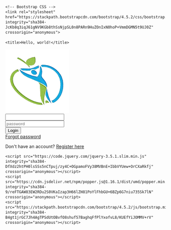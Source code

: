 <!doctype html>
<html lang="en">
  <head>
    <!-- Required meta tags -->
    <meta charset="utf-8">
    <meta name="viewport" content="width=device-width, initial-scale=1, shrink-to-fit=no">

    <!-- Bootstrap CSS -->
    <link rel="stylesheet" href="https://stackpath.bootstrapcdn.com/bootstrap/4.5.2/css/bootstrap.min.css" integrity="sha384-JcKb8q3iqJ61gNV9KGb8thSsNjpSL0n8PARn9HuZOnIxN0hoP+VmmDGMN5t9UJ0Z" crossorigin="anonymous">

    <title>Hello, world!</title>
  </head>
  <body>
     <section class="Form my-4 mx-5">
         <div class="container">
             <div class="row no-gutter">
                 <div class = "col-lg-5">
                     <img src="health.jpg" class="img-fluid" alt="">                    
                 </div>
                 <div class="col-lg-7">
                     <form>
                         <div class="form-row">
                             <div class="col-lg-7">
                                 <input type="email" placeholder=" " class="form-control">
                             </div>
                         </div>
                         <div class="form-row">
                            <div class="col-lg-7">
                                <input type="password" placeholder="password" class="form-control">
                            </div>
                        </div>
                        <div class="form-row">
                            <div class="col-lg-7">
                                <button type="button" class="btn1">Login</button>
                            </div>
                        </div>
                        <a href="#">Forgot password</a>
                        <p>Don't have an account? <a href="#">Register here</a></p>
                     </form>
                 </div>
             </div>
         </div>
     </section>

    <script src="https://code.jquery.com/jquery-3.5.1.slim.min.js" integrity="sha384-DfXdz2htPH0lsSSs5nCTpuj/zy4C+OGpamoFVy38MVBnE+IbbVYUew+OrCXaRkfj" crossorigin="anonymous"></script>
    <script src="https://cdn.jsdelivr.net/npm/popper.js@1.16.1/dist/umd/popper.min.js" integrity="sha384-9/reFTGAW83EW2RDu2S0VKaIzap3H66lZH81PoYlFhbGU+6BZp6G7niu735Sk7lN" crossorigin="anonymous"></script>
    <script src="https://stackpath.bootstrapcdn.com/bootstrap/4.5.2/js/bootstrap.min.js" integrity="sha384-B4gt1jrGC7Jh4AgTPSdUtOBvfO8shuf57BaghqFfPlYxofvL8/KUEfYiJOMMV+rV" crossorigin="anonymous"></script>
  </body>
</html>